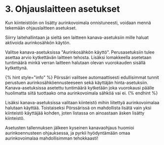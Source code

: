 # 3. Ohjauslaitteen asetukset

Kun kiinteistöön on lisätty aurinkovoimala onnistuneesti, voidaan mennä tekemään ohjauslaitteen asetukset.

Siirry laitehallintaan ja sieltä sen laitteen kanava-asetuksiin mille haluat aktivoida aurinkosähkön käytön.

Valitse kanava-asetuksissa "Aurinkosähkön käyttö". Perusasetuksiin tulee asettaa arvio kytkettävän laitteen tehosta. Lisäksi lomakkeella asetetaan tuntimäärä minkä verran laitteen halutaan olevan vuorokauden sisällä kytkettynä.

{% hint style="info" %}
Pörssäri valitsee automaattisesti edullisimmat tunnit perustuen aurinkosähköennusteeseen sekä käyttäjän hinta-asetuksiin. Kanava-asetuksissa asetettu tuntimäärä kytketään joka vuorokausi päälle huolimatta siitä tuottaako oma aurinkovoimala sähköä vai ei.
{% endhint %}

Lisäksi kanava-asetuksissa valitaan kiinteistö mihin liitettyä aurinkovoimalaa halutaan käyttää. Toistaiseksi Pörssärissä on mahdollista lisätä vain yksi kiinteistö käyttäjää kohden, joten listassa on ainoastaan äsken lisätty kiinteistö.

Asetusten tallennuksen jälkeen kyseinen kanavaohjaus huomioi aurinkoennusteen ohjauksessa, ja pyrkii hyödyntämään omaa aurinkovoimalaa mahdollisimman tehokkaasti!
